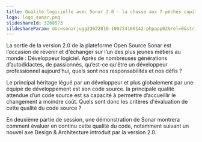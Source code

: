 ```yaml
---
title: Qualité logicielle avec Sonar 2.0 : la chasse aux 7 péchés capitaux peut commencer
logo: logo_sonar.png
slideshareId: 3268573
sildeshareParam: doc=sonarjugg23022010-100224160142-phpapp02&rel=0&stripped_title=sonar-20-au-genevajug&userName=GenevaJUG
---
```


La sortie de la version 2.0 de la plateforme Open Source Sonar est l’occasion de revenir et d'échanger sur l’un des plus jeunes métiers au monde : Développeur logiciel. Après de nombreuses générations d’autodidactes, de passionnés, qu’est-ce qu'être un développeur professionnel aujourd’hui, quels sont nos responsabilités et nos défis ?

Le principal héritage légué par un développeur et plus globalement par une équipe de développement est son code source. la principale qualité attendue d’un code source est sa capacité à permettre d’accueillir le changement à moindre coût. Quels sont donc les critères d'évaluation de cette qualité du code source ?

En deuxième partie de session, une démonstration de Sonar montrera comment évaluer en continu cette qualité du code, notamment suivant un nouvel axe Design & Architecture introduit par la version 2.0.
